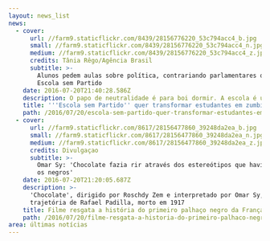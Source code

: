 ```yaml
---
layout: news_list
news:
  - cover:
      url: //farm9.staticflickr.com/8439/28156776220_53c794acc4_b.jpg
      small: //farm9.staticflickr.com/8439/28156776220_53c794acc4_n.jpg
      medium: //farm9.staticflickr.com/8439/28156776220_53c794acc4_z.jpg
      credits: Tânia Rêgo/Agência Brasil
      subtitle: >-
        Alunos pedem aulas sobre política, contrariando parlamentares que querem
        Escola sem Partido
    date: 2016-07-20T21:40:28.586Z
    description: O papo de neutralidade é para boi dormir. A escola é um espaço político
    title: '''Escola sem Partido'' quer transformar estudantes em zumbis'''
    path: /2016/07/20/escola-sem-partido-quer-transformar-estudantes-em-zumbis/
  - cover:
      url: //farm9.staticflickr.com/8617/28156477860_39248da2ea_b.jpg
      small: //farm9.staticflickr.com/8617/28156477860_39248da2ea_n.jpg
      medium: //farm9.staticflickr.com/8617/28156477860_39248da2ea_z.jpg
      credits: Divulgaçao
      subtitle: >-
        Omar Sy: 'Chocolate fazia rir através dos estereótipos que havia sobre
        os negros' 
    date: 2016-07-20T21:20:05.687Z
    description: >-
      'Chocolate', dirigido por Roschdy Zem e interpretado por Omar Sy, refaz a
      trajetória de Rafael Padilla, morto em 1917
    title: Filme resgata a história do primeiro palhaço negro da França
    path: /2016/07/20/filme-resgata-a-historia-do-primeiro-palhaco-negro-da-franca/
area: últimas notícias
---
```


